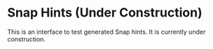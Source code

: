 # Snap Hints (Under Construction)

This is an interface to test generated Snap hints. It is currently under construction.